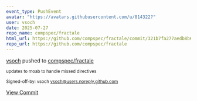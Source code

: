 ```yaml
---
event_type: PushEvent
avatar: "https://avatars.githubusercontent.com/u/814322?"
user: vsoch
date: 2025-07-27
repo_name: compspec/fractale
html_url: https://github.com/compspec/fractale/commit/321b7fa277aedb8b6b4a20a80cb96f2044f1b30b
repo_url: https://github.com/compspec/fractale
---
```


<a href='https://github.com/vsoch' target='_blank'>vsoch</a> pushed to <a href='https://github.com/compspec/fractale' target='_blank'>compspec/fractale</a>

<small>updates to moab to handle missed directives

Signed-off-by: vsoch <vsoch@users.noreply.github.com></small>

<a href='https://github.com/compspec/fractale/commit/321b7fa277aedb8b6b4a20a80cb96f2044f1b30b' target='_blank'>View Commit</a>